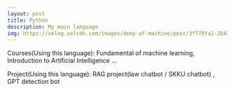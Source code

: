 ```yaml
---
layout: post
title: Python
description: My main language 
img: https://velog.velcdn.com/images/deep-of-machine/post/3f778fa2-2b43-42b3-9233-091424be7d73/image.png
---
```



Courses(Using this language): Fundamental of machine learning, Introduction to Artificial Intelligence ...

Project(Using this language): RAG project(law chatbot / SKKU chatbot) , GPT detection bot 
